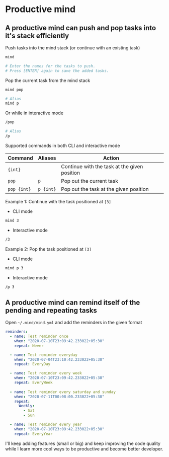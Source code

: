 Productive mind
===============

A productive mind can push and pop tasks into it's stack efficiently
--------------------------------------------------------------------

Push tasks into the mind stack (or continue with an existing task)

```bash
mind

# Enter the names for the tasks to push.
# Press [ENTER] again to save the added tasks.
```

Pop the current task from the mind stack

```bash
mind pop

# Alias
mind p
```

Or while in interactive mode

```bash
/pop

# Alias
/p
```

Supported commands in both CLI and interactive mode

| Command                             | Aliases             | Action
|-------------------------------------|---------------------|------------------------------------------
| `{int}`                             |                     | Continue with the task at the given position
| `pop`                               | `p`                 | Pop out the current task
| `pop {int}`                         | `p {int}`           | Pop out the task at the given position

Example 1: Continue with the task positioned at `[3]`

* CLI mode

```bash
mind 3
```

* Interactive mode

```bash
/3
```

Example 2: Pop the task positioned at `[3]`

* CLI mode

```bash
mind p 3
```

* Interactive mode

```bash
/p 3
```

A productive mind can remind itself of the pending and repeating tasks
----------------------------------------------------------------------

Open `~/.mind/mind.yml` and add the reminders in the given format

```yaml
reminders:
  - name: Test reminder once
    when: "2020-07-10T23:09:42.233022+05:30"
    repeat: Never

  - name: Test reminder everyday
    when: "2020-07-04T23:10:42.233022+05:30"
    repeat: EveryDay

  - name: Test reminder every week
    when: "2020-07-10T23:09:42.233022+05:30"
    repeat: EveryWeek
  
  - name: Test reminder every saturday and sunday
    when: "2020-07-11T00:08:00.233022+05:30"
    repeat:
      Weekly:
        - Sat
        - Sun

  - name: Test reminder every year
    when: "2020-07-10T23:09:42.233022+05:30"
    repeat: EveryYear
```

I'll keep adding features (small or big) and keep improving the code quality
while I learn more cool ways to be productive and become better developer.
